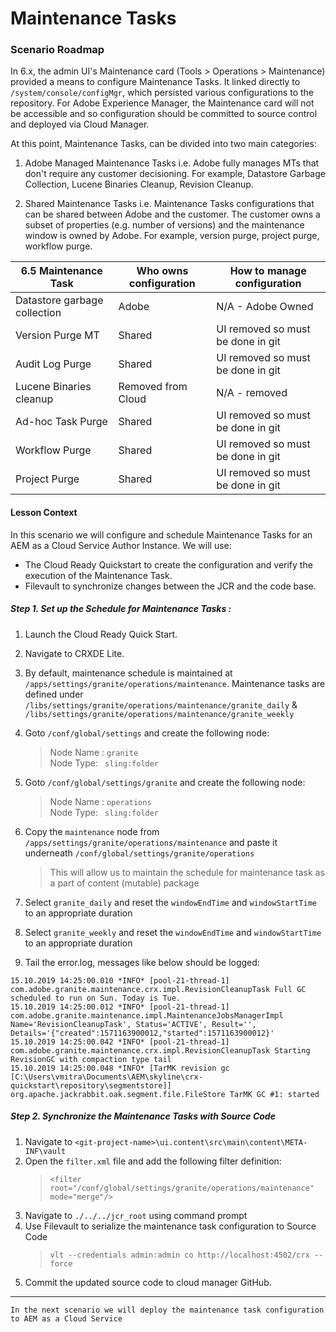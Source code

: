 
# Maintenance Tasks

### Scenario Roadmap

In 6.x, the admin UI's Maintenance card (Tools > Operations > Maintenance) provided a means to configure Maintenance Tasks. It linked directly to ` /system/console/configMgr `, which persisted various configurations to the repository. For 
Adobe Experience Manager, the Maintenance card will not be accessible and so configuration should be committed to source control and deployed via Cloud Manager. 

At this point, Maintenance Tasks, can be divided into two main categories: 

1. Adobe Managed Maintenance Tasks i.e. Adobe fully manages MTs that don't require any customer decisioning. For example, Datastore Garbage Collection, Lucene Binaries Cleanup, Revision Cleanup.

2. Shared Maintenance Tasks i.e. Maintenance Tasks configurations that can be shared between Adobe and the customer. The customer owns a subset of properties (e.g. number of versions) and the maintenance window is owned by Adobe. For example, version purge, project purge, workflow purge.

| 6.5 Maintenance Task         | Who owns configuration | How to manage configuration       |
|------------------------------|------------------------|-----------------------------------|
| Datastore garbage collection | Adobe                  | N/A - Adobe Owned                 |
| Version Purge MT             | Shared                 | UI removed so must be done in git |
| Audit Log Purge              | Shared                 | UI removed so must be done in git |
| Lucene Binaries cleanup      | Removed from Cloud     | N/A - removed                     |
| Ad-hoc Task Purge            | Shared                 | UI removed so must be done in git |
| Workflow Purge               | Shared                 | UI removed so must be done in git |
| Project Purge                | Shared                 | UI removed so must be done in git |


#### Lesson Context

In this scenario we will configure and schedule Maintenance Tasks for an AEM as a Cloud Service Author Instance. We will use:
* The Cloud Ready Quickstart to create the configuration and verify the execution of the Maintenance Task. 
* Filevault to synchronize changes between the JCR and the code base. 

##### Step 1. Set up the Schedule for Maintenance Tasks : 

1. Launch the Cloud Ready Quick Start.
2. Navigate to CRXDE Lite.
3. By default, maintenance schedule is maintained at ` /apps/settings/granite/operations/maintenance `.  Maintenance tasks are defined under ` /libs/settings/granite/operations/maintenance/granite_daily `  & ` /libs/settings/granite/operations/maintenance/granite_weekly `  
4. Goto ` /conf/global/settings ` and create the following node:
    > Node Name : ` granite ` <br>
    > Node Type: ` sling:folder`
5. Goto ` /conf/global/settings/granite ` and create the following node: 
    > Node Name : ` operations ` <br>
    > Node Type: ` sling:folder`
6. Copy the ` maintenance ` node from ` /apps/settings/granite/operations/maintenance ` and paste it underneath ` /conf/global/settings/granite/operations `

    > This will allow us to maintain the schedule for maintenance task as a part of content (mutable) package  

7. Select ` granite_daily ` and reset the ` windowEndTime ` and ` windowStartTime ` to an appropriate duration
8. Select ` granite_weekly ` and reset the ` windowEndTime ` and ` windowStartTime ` to an appropriate duration
9. Tail the error.log, messages like below should be logged:
```
15.10.2019 14:25:00.010 *INFO* [pool-21-thread-1] com.adobe.granite.maintenance.crx.impl.RevisionCleanupTask Full GC scheduled to run on Sun. Today is Tue.
15.10.2019 14:25:00.012 *INFO* [pool-21-thread-1] com.adobe.granite.maintenance.impl.MaintenanceJobsManagerImpl Name='RevisionCleanupTask', Status='ACTIVE', Result='', Details='{"created":1571163900012,"started":1571163900012}'
15.10.2019 14:25:00.042 *INFO* [pool-21-thread-1] com.adobe.granite.maintenance.crx.impl.RevisionCleanupTask Starting RevisionGC with compaction type tail
15.10.2019 14:25:00.048 *INFO* [TarMK revision gc [C:\Users\vmitra\Documents\AEM\skyline\crx-quickstart\repository\segmentstore]] org.apache.jackrabbit.oak.segment.file.FileStore TarMK GC #1: started
```
##### Step 2. Synchronize the Maintenance Tasks with Source Code

1. Navigate to ` <git-project-name>\ui.content\src\main\content\META-INF\vault `
2. Open the ` filter.xml ` file and add the following filter definition: 
    > ` <filter root="/conf/global/settings/granite/operations/maintenance" mode="merge"/> `
3. Navigate to ` ./../../jcr_root ` using command prompt 
4. Use Filevault to serialize the maintenance task configuration to Source Code 
    >  ` vlt --credentials admin:admin co http://localhost:4502/crx --force `
5. Commit the updated source code to cloud manager GitHub.
---

```
In the next scenario we will deploy the maintenance task configuration to AEM as a Cloud Service
